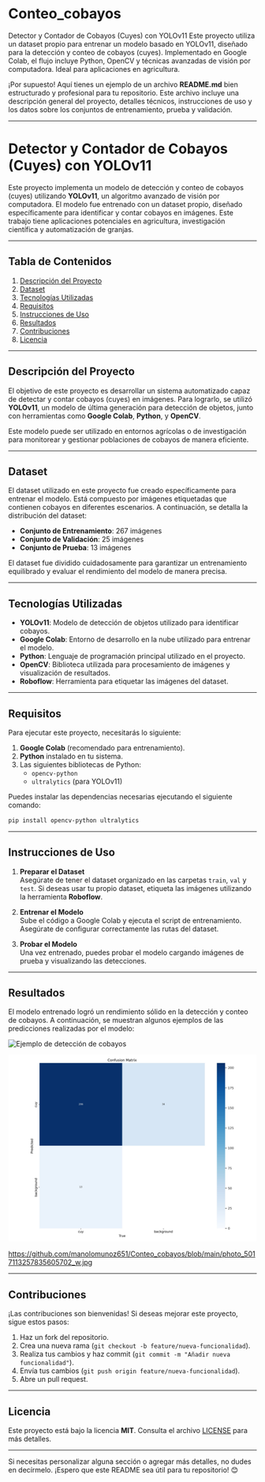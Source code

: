 # Conteo_cobayos
Detector y Contador de Cobayos (Cuyes) con YOLOv11 Este proyecto utiliza un dataset propio para entrenar un modelo basado en YOLOv11, diseñado para la detección y conteo de cobayos (cuyes). Implementado en Google Colab, el flujo incluye Python, OpenCV y técnicas avanzadas de visión por computadora. Ideal para aplicaciones en agricultura.

¡Por supuesto! Aquí tienes un ejemplo de un archivo **README.md** bien estructurado y profesional para tu repositorio. Este archivo incluye una descripción general del proyecto, detalles técnicos, instrucciones de uso y los datos sobre los conjuntos de entrenamiento, prueba y validación.

---

# Detector y Contador de Cobayos (Cuyes) con YOLOv11

Este proyecto implementa un modelo de detección y conteo de cobayos (cuyes) utilizando **YOLOv11**, un algoritmo avanzado de visión por computadora. El modelo fue entrenado con un dataset propio, diseñado específicamente para identificar y contar cobayos en imágenes. Este trabajo tiene aplicaciones potenciales en agricultura, investigación científica y automatización de granjas.

---

## Tabla de Contenidos

1. [Descripción del Proyecto](#descripción-del-proyecto)
2. [Dataset](#dataset)
3. [Tecnologías Utilizadas](#tecnologías-utilizadas)
4. [Requisitos](#requisitos)
5. [Instrucciones de Uso](#instrucciones-de-uso)
6. [Resultados](#resultados)
7. [Contribuciones](#contribuciones)
8. [Licencia](#licencia)

---

## Descripción del Proyecto

El objetivo de este proyecto es desarrollar un sistema automatizado capaz de detectar y contar cobayos (cuyes) en imágenes. Para lograrlo, se utilizó **YOLOv11**, un modelo de última generación para detección de objetos, junto con herramientas como **Google Colab**, **Python**, y **OpenCV**.

Este modelo puede ser utilizado en entornos agrícolas o de investigación para monitorear y gestionar poblaciones de cobayos de manera eficiente.

---

## Dataset

El dataset utilizado en este proyecto fue creado específicamente para entrenar el modelo. Está compuesto por imágenes etiquetadas que contienen cobayos en diferentes escenarios. A continuación, se detalla la distribución del dataset:

- **Conjunto de Entrenamiento**: 267 imágenes  
- **Conjunto de Validación**: 25 imágenes  
- **Conjunto de Prueba**: 13 imágenes  

El dataset fue dividido cuidadosamente para garantizar un entrenamiento equilibrado y evaluar el rendimiento del modelo de manera precisa.

---

## Tecnologías Utilizadas

- **YOLOv11**: Modelo de detección de objetos utilizado para identificar cobayos.  
- **Google Colab**: Entorno de desarrollo en la nube utilizado para entrenar el modelo.  
- **Python**: Lenguaje de programación principal utilizado en el proyecto.  
- **OpenCV**: Biblioteca utilizada para procesamiento de imágenes y visualización de resultados.  
- **Roboflow**: Herramienta para etiquetar las imágenes del dataset.  

---

## Requisitos

Para ejecutar este proyecto, necesitarás lo siguiente:

1. **Google Colab** (recomendado para entrenamiento).  
2. **Python** instalado en tu sistema.  
3. Las siguientes bibliotecas de Python:  
   - `opencv-python`  
   - `ultralytics` (para YOLOv11)  


Puedes instalar las dependencias necesarias ejecutando el siguiente comando:

```bash
pip install opencv-python ultralytics 
```

---

## Instrucciones de Uso

1. **Preparar el Dataset**  
   Asegúrate de tener el dataset organizado en las carpetas `train`, `val` y `test`. Si deseas usar tu propio dataset, etiqueta las imágenes utilizando la herramienta **Roboflow**.

2. **Entrenar el Modelo**  
   Sube el código a Google Colab y ejecuta el script de entrenamiento. Asegúrate de configurar correctamente las rutas del dataset.

3. **Probar el Modelo**  
   Una vez entrenado, puedes probar el modelo cargando imágenes de prueba y visualizando las detecciones.

---

## Resultados

El modelo entrenado logró un rendimiento sólido en la detección y conteo de cobayos. A continuación, se muestran algunos ejemplos de las predicciones realizadas por el modelo:

![Ejemplo de detección de cobayos]([images/ejemplo.jpg](https://github.com/manolomunoz651/Conteo_cobayos/blob/main/photo_5017113257835605701_w.jpg))

![Ejemplo de detección](https://github.com/manolomunoz651/Conteo_cobayos/blob/main/photo_5017113257835605701_w.jpg)

https://github.com/manolomunoz651/Conteo_cobayos/blob/main/photo_5017113257835605702_w.jpg

---

## Contribuciones

¡Las contribuciones son bienvenidas! Si deseas mejorar este proyecto, sigue estos pasos:

1. Haz un fork del repositorio.  
2. Crea una nueva rama (`git checkout -b feature/nueva-funcionalidad`).  
3. Realiza tus cambios y haz commit (`git commit -m "Añadir nueva funcionalidad"`).  
4. Envía tus cambios (`git push origin feature/nueva-funcionalidad`).  
5. Abre un pull request.  

---

## Licencia

Este proyecto está bajo la licencia **MIT**. Consulta el archivo [LICENSE](LICENSE) para más detalles.

---

Si necesitas personalizar alguna sección o agregar más detalles, no dudes en decírmelo. ¡Espero que este README sea útil para tu repositorio! 😊
